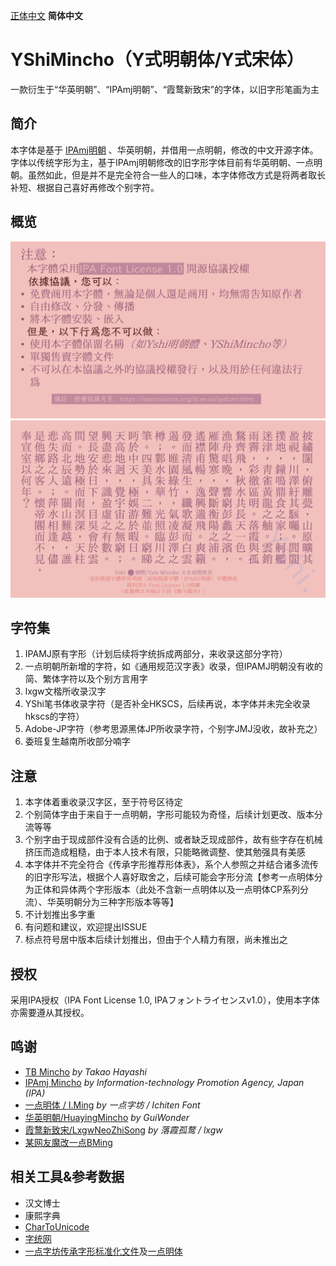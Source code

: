 [正体中文](README.md) **简体中文**
# YShiMincho（Y式明朝体/Y式宋体）
一款衍生于“华英明朝”、“IPAmj明朝”、“霞鹜新致宋”的字体，以旧字形笔画为主
## 简介
本字体是基于 [IPAmj明朝](https://moji.or.jp/mojikiban/font/) 、华英明朝，并借用一点明朝，修改的中文开源字体。字体以传统字形为主，基于IPAmj明朝修改的旧字形字体目前有华英明朝、一点明朝。虽然如此，但是并不是完全符合一些人的口味，本字体修改方式是将两者取长补短、根据自己喜好再修改个别字符。
## 概览
![YShi明朝2](https://github.com/Steve-Yuu/YShiMincho/blob/main/pictures/YShi%E6%98%8E%E6%9C%9D2.png)
![YShi明朝1](https://github.com/Steve-Yuu/YShiMincho/blob/main/pictures/YShi%E6%98%8E%E6%9C%9D1.png)
## 字符集
1. IPAMJ原有字形（计划后续将字统拆成两部分，来收录这部分字符）
2. 一点明朝所新增的字符，如《通用规范汉字表》收录，但IPAMJ明朝没有收的简、繁体字符以及个别方言用字
3. lxgw文楷所收录汉字
4. YShi笔书体收录字符（是否补全HKSCS，后续再说，本字体并未完全收录hkscs的字符）
5. Adobe-JP字符（参考思源黑体JP所收录字符，个别字JMJ没收，故补充之）
6. 委班复生越南所收部分喃字
## 注意
1. 本字体着重收录汉字区，至于符号区待定
2. 个别简体字由于来自于一点明朝，字形可能较为奇怪，后续计划更改、版本分流等等
3. 个别字由于现成部件没有合适的比例、或者缺乏现成部件，故有些字存在机械挤压而造成粗糙，由于本人技术有限，只能略微调整、使其勉强具有美感
4. 本字体并不完全符合《传承字形推荐形体表》，系个人参照之并结合诸多流传的旧字形写法，根据个人喜好取舍之，后续可能会字形分流【参考一点明体分为正体和异体两个字形版本（此处不含新一点明体以及一点明体CP系列分流）、华英明朝分为三种字形版本等等】
5. 不计划推出多字重
6. 有问题和建议，欢迎提出ISSUE
7. 标点符号居中版本后续计划推出，但由于个人精力有限，尚未推出之
## 授权
采用IPA授权（IPA Font License 1.0, IPAフォントライセンスv1.0），使用本字体亦需要遵从其授权。
## 鸣谢
- [TB Mincho](https://www.typebank.co.jp/fontfamily/tbmincho/) *by Takao Hayashi*
- [IPAmj Mincho](https://moji.or.jp/mojikiban/font/) *by Information-technology Promotion Agency, Japan (IPA)*
- [一点明体 / I.Ming](https://github.com/ichitenfont/I.Ming) *by 一点字坊 / Ichiten Font*
- [华英明朝/HuayingMincho](https://github.com/GuiWonder/HuayingMincho/) *by GuiWonder*
- [霞鹜新致宋/LxgwNeoZhiSong](https://github.com/lxgw/LxgwNeoZhiSong/) *by 落霞孤鹜 / lxgw*
- [某网友魔改一点BMing](https://tieba.baidu.com/p/3734086477)
## 相关工具&参考数据
- 汉文博士
- 康熙字典
- [CharToUnicode](https://github.com/GuiWonder/CharToUnicode)
- [字统网](https://zi.tools/)
- [一点字坊](https://github.com/ichitenfont/)[传承字形标准化文件](https://github.com/ichitenfont/inheritedglyphs)及[一点明体](https://github.com/ichitenfont/I.Ming)
